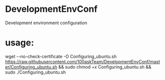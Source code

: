 # DevelopmentEnvConf
Development environment configuration

# usage:
wget --no-check-certificate -O Configuring_ubuntu.sh https://raw.githubusercontent.com/100askTeam/DevelopmentEnvConf/master/Configuring_ubuntu.sh && sudo chmod +x Configuring_ubuntu.sh && sudo ./Configuring_ubuntu.sh
